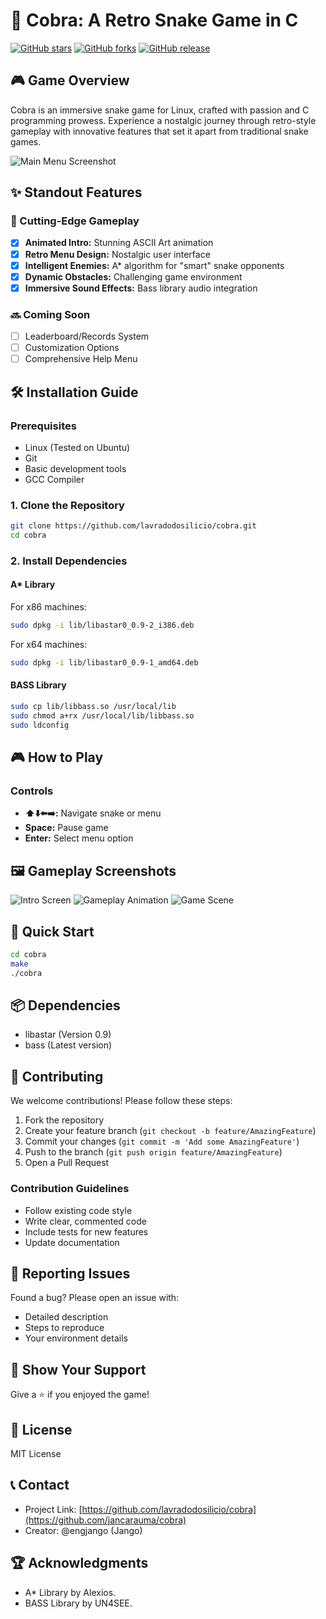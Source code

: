 # 🐍 Cobra: A Retro Snake Game in C

[![GitHub stars](https://img.shields.io/github/stars/lavradodosilicio/cobra.svg?style=social&label=Stars)](https://github.com/lavradodosilicio/cobra)
[![GitHub forks](https://img.shields.io/github/forks/lavradodosilicio/cobra.svg?style=social&label=Fork)](https://github.com/lavradodosilicio/cobra)
[![GitHub release](https://img.shields.io/github/release/lavradodosilicio/cobra.svg)](https://github.com/lavradodosilicio/cobra/releases)

## 🎮 Game Overview
Cobra is an immersive snake game for Linux, crafted with passion and C programming prowess. Experience a nostalgic journey through retro-style gameplay with innovative features that set it apart from traditional snake games.

![Main Menu Screenshot](https://github.com/lavradodosilicio/cobra/blob/main/screenshots/Captura%20de%20tela%20de%202021-01-07%2018-02-55.png)

## ✨ Standout Features

### 🚀 Cutting-Edge Gameplay
- [x] **Animated Intro:** Stunning ASCII Art animation
- [x] **Retro Menu Design:** Nostalgic user interface
- [x] **Intelligent Enemies:** A* algorithm for "smart" snake opponents
- [x] **Dynamic Obstacles:** Challenging game environment
- [x] **Immersive Sound Effects:** Bass library audio integration

### 🔜 Coming Soon
- [ ] Leaderboard/Records System
- [ ] Customization Options
- [ ] Comprehensive Help Menu

## 🛠 Installation Guide

### Prerequisites
- Linux (Tested on Ubuntu)
- Git
- Basic development tools
- GCC Compiler

### 1. Clone the Repository
```bash
git clone https://github.com/lavradodosilicio/cobra.git
cd cobra
```

### 2. Install Dependencies
#### A* Library
For x86 machines:
```bash
sudo dpkg -i lib/libastar0_0.9-2_i386.deb
```
For x64 machines:
```bash
sudo dpkg -i lib/libastar0_0.9-1_amd64.deb
```

#### BASS Library
```bash
sudo cp lib/libbass.so /usr/local/lib
sudo chmod a+rx /usr/local/lib/libbass.so
sudo ldconfig
```

## 🎮 How to Play

### Controls
- **⬆️⬇️⬅️➡️:** Navigate snake or menu
- **Space:** Pause game
- **Enter:** Select menu option

## 🖼 Gameplay Screenshots
![Intro Screen](https://github.com/lavradodosilicio/cobra/blob/main/screenshots/Captura%20de%20tela%20de%202021-01-09%2020-30-22.png)
![Gameplay Animation](https://github.com/lavradodosilicio/cobra/blob/main/screenshots/Captura%20de%20tela%20de%202021-01-07%2018-02-52.png)
![Game Scene](https://github.com/lavradodosilicio/cobra/blob/main/screenshots/Captura%20de%20tela%20de%202021-01-07%2018-02-42.png)

## 🚀 Quick Start
```bash
cd cobra
make
./cobra
```

## 📦 Dependencies
- libastar (Version 0.9)
- bass (Latest version)

## 🤝 Contributing
We welcome contributions! Please follow these steps:

1. Fork the repository
2. Create your feature branch (`git checkout -b feature/AmazingFeature`)
3. Commit your changes (`git commit -m 'Add some AmazingFeature'`)
4. Push to the branch (`git push origin feature/AmazingFeature`)
5. Open a Pull Request

### Contribution Guidelines
- Follow existing code style
- Write clear, commented code
- Include tests for new features
- Update documentation

## 🐛 Reporting Issues
Found a bug? Please open an issue with:
- Detailed description
- Steps to reproduce
- Your environment details

## 🌟 Show Your Support
Give a ⭐ if you enjoyed the game!

## 📄 License
MIT License

## 📞 Contact
- Project Link: [https://github.com/lavradodosilicio/cobra](https://github.com/jancarauma/cobra)
- Creator: @engjango (Jango)

## 🏆 Acknowledgments
- A* Library by Alexios.
- BASS Library by UN4SEE.
